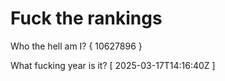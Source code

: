 # Fuck the rankings

Who the hell am I?
{ 10627896 }

What fucking year is it?
[ 2025-03-17T14:16:40Z ]
